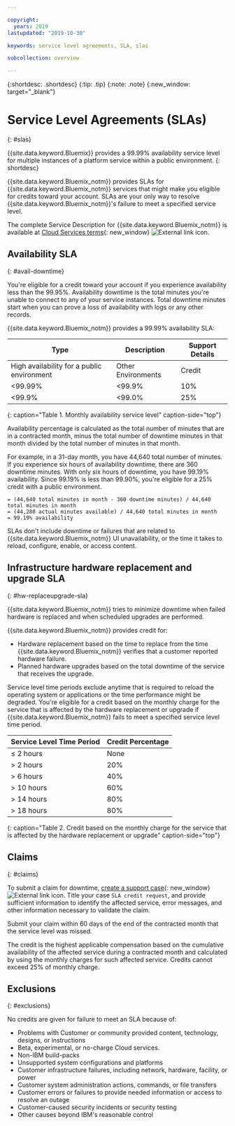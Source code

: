 ```yaml
---

copyright:
  years: 2019
lastupdated: "2019-10-30"

keywords: service level agreements, SLA, slas

subcollection: overview

---
```


{:shortdesc: .shortdesc}
{:tip: .tip}
{:note: .note}
{:new_window: target="_blank"}


# Service Level Agreements (SLAs)
{: #slas} 

{{site.data.keyword.Bluemix}} provides a 99.99% availability service level for multiple instances of a platform service within a public environment.
{: shortdesc}

{{site.data.keyword.Bluemix_notm}} provides SLAs for {{site.data.keyword.Bluemix_notm}} services that might make you eligible for credits toward your account. SLAs are your only way to resolve {{site.data.keyword.Bluemix_notm}}'s failure to meet a specified service level. 

The complete Service Description for {{site.data.keyword.Bluemix_notm}} is available at [Cloud Services terms](http://www-03.ibm.com/software/sla/sladb.nsf/sla/bm){: new_window} ![External link icon](../icons/launch-glyph.svg "External link icon").

## Availability SLA 
{: #avail-downtime}

You're eligible for a credit toward your account if you experience availability less than the 99.95%. Availability downtime is the total minutes you're unable to connect to any of your service instances. Total downtime minutes start when you can prove a loss of availability with logs or any other records.

{{site.data.keyword.Bluemix_notm}} provides a 99.99% availability SLA: 

| Type	                                     | Description	      | Support Details|
|--------------------------------------------|--------------------|----------------|
| High availability for a public environment | Other Environments | Credit         |
| <99.99%                                    |<99.9%              |10%             |
| <99.9%                                    |<99.0%              |25%             |
{: caption="Table 1. Monthly availability service level" caption-side="top"}

Availability percentage is calculated as the total number of minutes that are in a contracted month, minus the total number of downtime minutes in that month divided by the total number of minutes in that month. 

For example, in a 31-day month, you have 44,640 total number of minutes. If you experience six hours of availability downtime, there are 360 downtime minutes. With only six hours of downtime, you have 99.19% availability. Since 99.19% is less than 99.90%, you're eligible for a 25% credit with a public environment.   

```
= (44,640 total minutes in month - 360 downtime minutes) / 44,640 total minutes in month
= (44,280 actual minutes available) / 44,640 total minutes in month
= 99.19% availability
```

SLAs don't include downtime or failures that are related to {{site.data.keyword.Bluemix_notm}} UI unavailability, or the time it takes to reload, configure, enable, or access content.

## Infrastructure hardware replacement and upgrade SLA
{: #hw-replaceupgrade-sla}

{{site.data.keyword.Bluemix_notm}} tries to minimize downtime when failed hardware is replaced and when scheduled upgrades are performed. 

{{site.data.keyword.Bluemix_notm}} provides credit for: 
- Hardware replacement based on the time to replace from the time {{site.data.keyword.Bluemix_notm}} verifies that a customer reported hardware failure.
- Planned hardware upgrades based on the total downtime of the service that receives the upgrade. 

Service level time periods exclude anytime that is required to reload the operating system or applications or the time performance might be degraded. You're eligible for a credit based on the monthly charge for the service that is affected by the hardware replacement or upgrade if {{site.data.keyword.Bluemix_notm}} fails to meet a specified service level time period.

| Service Level Time Period | Credit Percentage |
|---------------------------|----------------|
| ≤ 2 hours                 | None           |
| > 2 hours                 | 20%            |
| > 6 hours                 | 40%            |
| > 10 hours                | 60%            |
| > 14 hours                | 80%            |
| > 18 hours                | 80%            |
{: caption="Table 2. Credit based on the monthly charge for the service that is affected by the hardware replacement or upgrade" caption-side="top"}

## Claims
{: #claims}

To submit a claim for downtime, [create a support case](https://cloud.ibm.com/unifiedsupport/cases/add){: new_window} ![External link icon](../icons/launch-glyph.svg "External link icon"). Title your case `SLA credit request`, and provide sufficient information to identify the affected service, error messages, and other information necessary to validate the claim.

Submit your claim within 60 days of the end of the contracted month that the service level was missed.  

The credit is the highest applicable compensation based on the cumulative availability of the affected service during a contracted month and calculated by using the monthly charges for such affected service. Credits cannot exceed 25% of monthly charge.

## Exclusions
{: #exclusions}

No credits are given for failure to meet an SLA because of:
- Problems with Customer or community provided content, technology, designs, or instructions
- Beta, experimental, or no-charge Cloud services.
- Non-IBM build-packs
- Unsupported system configurations and platforms
- Customer infrastructure failures, including network, hardware, facility, or power
- Customer system administration actions, commands, or file transfers
- Customer errors or failures to provide needed information or access to resolve an outage
- Customer-caused security incidents or security testing
- Other causes beyond IBM's reasonable control
